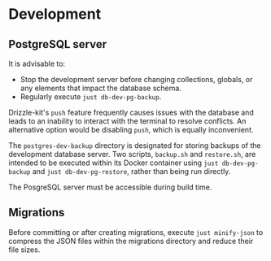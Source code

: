 # Development

## PostgreSQL server

It is advisable to:
- Stop the development server before changing collections, globals, or any elements that impact the database schema.
- Regularly execute `just db-dev-pg-backup`.

Drizzle-kit's `push` feature frequently causes issues with the database and leads to an inability to interact with the terminal to resolve conflicts. An alternative option would be disabling `push`, which is equally inconvenient.

The `postgres-dev-backup` directory is designated for storing backups of the development database server. Two scripts, `backup.sh` and `restore.sh`, are intended to be executed within its Docker container using `just db-dev-pg-backup` and `just db-dev-pg-restore`, rather than being run directly.

The PosgreSQL server must be accessible during build time.

## Migrations

Before committing or after creating migrations, execute `just minify-json` to compress the JSON files within the migrations directory and reduce their file sizes.